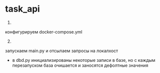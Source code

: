 # task_api

1.

конфигурируем docker-compose.yml

2. 

запускаем main.py и отсылаем запросы на локалхост


* в dbd.py инициализированы некоторые записи в базе, но с каждым перезапуском база очишается и заносятся дефолтные значения 
